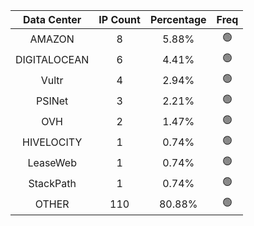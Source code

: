 | Data Center | IP Count | Percentage | Freq |
|:------------:|:--------:|:-----------:|:-----:|
| AMAZON | 8 | 5.88% | 🟢 |
| DIGITALOCEAN | 6 | 4.41% | 🟢 |
| Vultr | 4 | 2.94% | 🟢 |
| PSINet | 3 | 2.21% | 🟢 |
| OVH | 2 | 1.47% | 🟢 |
| HIVELOCITY | 1 | 0.74% | 🟢 |
| LeaseWeb | 1 | 0.74% | 🟢 |
| StackPath | 1 | 0.74% | 🟢 |
| OTHER | 110 | 80.88% | 🟢 |